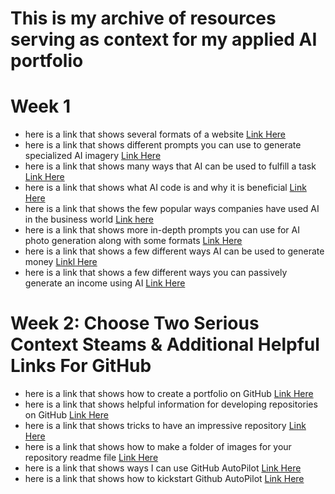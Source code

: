 # This is my archive of resources serving as context for my applied AI portfolio
# Week 1 
- here is a link that shows several formats of a website [Link Here](https://websitesetup.org/website-layouts/)
- here is a link that shows different prompts you can use to generate specialized AI imagery [Link Here](https://www.behance.net/gallery/168398627/Creating-AI-Generated-Reference-Photos)
- here is a link that shows many ways that AI can be used to fulfill a task [Link Here](https://builtin.com/artificial-intelligence/examples-ai-in-industry)
- here is a link that shows what AI code is and why it is beneficial [Link Here](https://www.ibm.com/think/topics/ai-code-generation)
- here is a link that shows the few popular ways companies have used AI in the business world [Link here]([https://www.ibm.com/think/topics/ai-code-generation](https://www.techtarget.com/searchenterpriseai/tip/9-top-applications-of-artificial-intelligence-in-business))
- here is a link that shows more in-depth prompts you can use for AI photo generation along with some formats [Link Here](https://narrato.io/blog/40-ai-image-prompts-to-create-amazing-visuals-effortlessly/)
- here is a link that shows a few different ways AI can be used to generate money [Linkl Here](https://www.upwork.com/resources/make-money-with-ai)
- here is  a link that shows a few different ways you can passively generate an income using AI [Link Here](https://www.forbes.com/sites/rachelwells/2024/04/15/5-ways-to-make-money-online-with-ai-in-2024/)
# Week 2: Choose Two Serious Context Steams & Additional Helpful Links For GitHub
- here is a link that shows how to create a portfolio on GitHub [Link Here](https://hoffstech.com/2023/03/how-to-create-a-github-portfolio/)
- here is a link that shows helpful information for developing repositories on GitHub [Link Here](https://docs.github.com/en/repositories/creating-and-managing-repositories/best-practices-for-repositories)
- here is a link that shows tricks to have an impressive repository [Link Here](https://dev.to/ruppysuppy/5-tricks-to-create-an-impressive-github-repository-19m6)
- here is a link that shows how to make a folder of images for your repository readme file [Link Here](https://medium.com/@gl7526/making-a-folder-of-images-for-your-github-readme-2c6cd42e1439)
- here is a link that shows ways I can use GitHub AutoPilot [Link Here](https://github.blog/developer-skills/programming-languages-and-frameworks/10-unexpected-ways-to-use-github-copilot/)
- here is a link that shows how to kickstart Github AutoPilot [Link Here](https://docs.github.com/en/copilot/quickstart)
